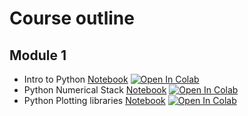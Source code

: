 # Course outline

## Module 1
* Intro to Python [Notebook](https://github.com/ParrotAI/ai4sg_materials/blob/master/module%201/intro%20to%20python.ipynb)
[![Open In Colab](https://colab.research.google.com/assets/colab-badge.svg)](https://colab.research.google.com/github/ParrotAI/ai4sg_materials/blob/master/module%201/intro%20to%20python.ipynb)
* Python Numerical Stack [Notebook](https://github.com/ParrotAI/ai4sg_materials/blob/master/module%201/numeric%20stack%20with%20numpy.ipynb)
[![Open In Colab](https://colab.research.google.com/assets/colab-badge.svg)](https://colab.research.google.com/github/ParrotAI/ai4sg_materials/blob/master/module%201/numeric%20stack%20with%20numpy.ipynb)
* Python Plotting libraries [Notebook](https://github.com/ParrotAI/ai4sg_materials/blob/master/module%201/plotting%20libraries.ipynb)
[![Open In Colab](https://colab.research.google.com/assets/colab-badge.svg)](https://colab.research.google.com/github/ParrotAI/ai4sg_materials/blob/master/module%201/module%201/plotting%20libraries.ipynb)

